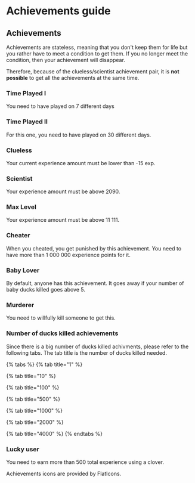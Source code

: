 # Achievements guide

## Achievements

Achievements are stateless, meaning that you don't keep them for life but you rather have to meet a condition to get them. If you no longer meet the condition, then your achievement will disappear.

Therefore, because of the clueless/scientist achievement pair, it is **not possible** to get all the achievements at the same time.

### Time Played I

You need to have played on 7 different days

### Time Played II

For this one, you need to have played on 30 different days.

### Clueless

Your current experience amount must be lower than -15 exp.

### Scientist

Your experience amount must be above 2090.

### Max Level

Your experience amount must be above 11 111.

### Cheater

When you cheated, you get punished by this achievement. You need to have more than 1 000 000 experience points for it.

### Baby Lover

By default, anyone has this achievement. It goes away if your number of baby ducks killed goes above 5.

### Murderer

You need to willfully kill someone to get this.

### Number of ducks killed achievements

Since there is a big number of ducks killed achivments, please refer to the following tabs. The tab title is the number of ducks killed needed.

{% tabs %}
{% tab title="1" %}

{% tab title="10" %}

{% tab title="100" %}

{% tab title="500" %}

{% tab title="1000" %}

{% tab title="2000" %}

{% tab title="4000" %}
{% endtabs %}

### Lucky user

You need to earn more than 500 total experience using a clover.

Achievements icons are provided by FlatIcons.

